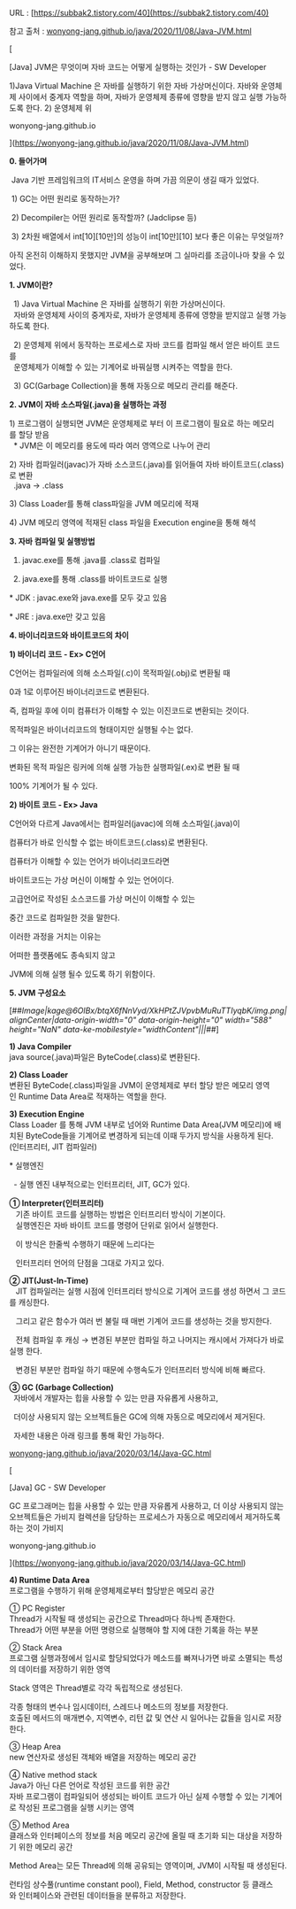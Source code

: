 URL : [https://subbak2.tistory.com/40](https://subbak2.tistory.com/40)

참고 출처 : [wonyong-jang.github.io/java/2020/11/08/Java-JVM.html](https://wonyong-jang.github.io/java/2020/11/08/Java-JVM.html)

[

\[Java\] JVM은 무엇이며 자바 코드는 어떻게 실행하는 것인가 - SW Developer

1)Java Virtual Machine 은 자바를 실행하기 위한 자바 가상머신이다. 자바와 운영체제 사이에서 중계자 역할을 하며, 자바가 운영체제 종류에 영향을 받지 않고 실행 가능하도록 한다. 2) 운영체제 위

wonyong-jang.github.io



](https://wonyong-jang.github.io/java/2020/11/08/Java-JVM.html)

**0\. 들어가며**

 Java 기반 프레임워크의 IT서비스 운영을 하며 가끔 의문이 생길 때가 있었다.

 1) GC는 어떤 원리로 동작하는가?

 2) Decompiler는 어떤 원리로 동작할까? (Jadclipse 등)

 3) 2차원 배열에서 int\[10\]\[10만\]의 성능이 int\[10만\]\[10\] 보다 좋은 이유는 무엇일까?

아직 온전히 이해하지 못했지만 JVM을 공부해보며 그 실마리를 조금이나마 찾을 수 있었다.

**1\. JVM이란?**

  1) Java Virtual Machine 은 자바를 실행하기 위한 가상머신이다.   
  자바와 운영체제 사이의 중계자로, 자바가 운영체제 종류에 영향을 받지않고 실행 가능하도록 한다.  
  
  2) 운영체제 위에서 동작하는 프로세스로 자바 코드를 컴파일 해서 얻은 바이트 코드를   
  운영체제가 이해할 수 있는 기계어로 바꿔실행 시켜주는 역할을 한다.  
  
  3) GC(Garbage Collection)을 통해 자동으로 메모리 관리를 해준다.

**2\. JVM이 자바 소스파일(.java)을 실행하는 과정**

1) 프로그램이 실행되면 JVM은 운영체제로 부터 이 프로그램이 필요로 하는 메모리를 할당 받음  
  \* JVM은 이 메모리를 용도에 따라 여러 영역으로 나누어 관리  
  
2) 자바 컴파일러(javac)가 자바 소스코드(.java)를 읽어들여 자바 바이트코드(.class)로 변환  
  .java -> .class  
  
3) Class Loader를 통해 class파일을 JVM 메모리에 적재  
  
4) JVM 메모리 영역에 적재된 class 파일을 Execution engine을 통해 해석

**3\. 자바 컴파일 및 실행방법**

1) javac.exe를 통해 .java를 .class로 컴파일

2) java.exe를 통해 .class를 바이트코드로 실행

\* JDK : javac.exe와 java.exe를 모두 갖고 있음

\* JRE : java.exe만 갖고 있음

**4\. 바이너리코드와 바이트코드의 차이**

**1) 바이너리 코드 - Ex> C언어**

C언어는 컴파일러에 의해 소스파일(.c)이 목적파일(.obj)로 변환될 때 

0과 1로 이루어진 바이너리코드로 변환된다.

즉, 컴파일 후에 이미 컴퓨터가 이해할 수 있는 이진코드로 변환되는 것이다.  
  
목적파일은 바이너리코드의 형태이지만 실행될 수는 없다. 

그 이유는 완전한 기계어가 아니기 때문이다. 

변화된 목적 파일은 링커에 의해 실행 가능한 실행파일(.ex)로 변환 될 때 

100% 기계어가 될 수 있다.

**2) 바이트 코드 - Ex> Java**

C언어와 다르게 Java에서는 컴파일러(javac)에 의해 소스파일(.java)이

컴퓨터가 바로 인식할 수 없는 바이트코드(.class)로 변환된다.  
  
컴퓨터가 이해할 수 있는 언어가 바이너리코드라면 

바이트코드는 가상 머신이 이해할 수 있는 언어이다.  
  
고급언어로 작성된 소스코드를 가상 머신이 이해할 수 있는 

중간 코드로 컴파일한 것을 말한다.  
  
이러한 과정을 거치는 이유는 

어떠한 플랫폼에도 종속되지 않고 

JVM에 의해 실행 될수 있도록 하기 위함이다.

**5\. JVM 구성요소**

[##_Image|kage@6OlBx/btqX6fNnVyd/XkHPtZJVpvbMuRuTTIyqbK/img.png|alignCenter|data-origin-width="0" data-origin-height="0" width="588" height="NaN" data-ke-mobilestyle="widthContent"|||_##]

**1) Java Compiler**  
java source(.java)파일은 ByteCode(.class)로 변환된다.  
  
**2) Class Loader**  
변환된 ByteCode(.class)파일을 JVM이 운영체제로 부터 할당 받은 메모리 영역인 Runtime Data Area로 적재하는 역할을 한다.  
  
**3) Execution Engine**  
Class Loader 를 통해 JVM 내부로 넘어와 Runtime Data Area(JVM 메모리)에 배치된 ByteCode들을 기계어로 변경하게 되는데 이때 두가지 방식을 사용하게 된다.  
(인터프리터, JIT 컴파일러)  
  
\* 실행엔진

  - 실행 엔진 내부적으로는 인터프리터, JIT, GC가 있다.  
  
**① Interpreter(인터프리터)**  
   기존 바이트 코드를 실행하는 방법은 인터프리터 방식이 기본이다.  
   실행엔진은 자바 바이트 코드를 명령어 단위로 읽어서 실행한다.  
  
   이 방식은 한줄씩 수행하기 때문에 느리다는 

   인터프리터 언어의 단점을 그대로 가지고 있다.  
  
**② JIT(Just-In-Time)**  
   JIT 컴파일러는 실행 시점에 인터프리터 방식으로 기계어 코드를 생성 하면서 그 코드를 캐싱한다. 

   그리고 같은 함수가 여러 번 불릴 때 매번 기계어 코드를 생성하는 것을 방지한다.  
  
   전체 컴파일 후 캐싱 → 변경된 부분만 컴파일 하고 나머지는 캐시에서 가져다가 바로 실행 한다.  
  
   변경된 부분만 컴파일 하기 때문에 수행속도가 인터프리터 방식에 비해 빠르다.  
  
**③ GC (Garbage Collection)**  
  자바에서 개발자는 힙을 사용할 수 있는 만큼 자유롭게 사용하고,

  더이상 사용되지 않는 오브젝트들은 GC에 의해 자동으로 메모리에서 제거된다.  
  
  자세한 내용은 아래 링크를 통해 확인 가능하다.

[wonyong-jang.github.io/java/2020/03/14/Java-GC.html](https://wonyong-jang.github.io/java/2020/03/14/Java-GC.html)

[

\[Java\] GC - SW Developer

GC 프로그래머는 힙을 사용할 수 있는 만큼 자유롭게 사용하고, 더 이상 사용되지 않는 오브젝트들은 가비지 컬렉션을 담당하는 프로세스가 자동으로 메모리에서 제거하도록 하는 것이 가비지

wonyong-jang.github.io



](https://wonyong-jang.github.io/java/2020/03/14/Java-GC.html)

**4) Runtime Data Area**  
프로그램을 수행하기 위해 운영체제로부터 할당받은 메모리 공간

① PC Register  
Thread가 시작될 때 생성되는 공간으로 Thread마다 하나씩 존재한다.  
Thread가 어떤 부분을 어떤 명령으로 실행해야 할 지에 대한 기록을 하는 부분  
  
② Stack Area  
프로그램 실행과정에서 임시로 할당되었다가 메소드를 빠져나가면 바로 소멸되는 특성의 데이터를 저장하기 위한 영역  
  
Stack 영역은 Thread별로 각각 독립적으로 생성된다.  
  
각종 형태의 변수나 임시데이터, 스레드나 메소드의 정보를 저장한다.  
호출된 메서드의 매개변수, 지역변수, 리턴 값 및 연산 시 일어나는 값들을 임시로 저장한다.  
  
③ Heap Area  
new 연산자로 생성된 객체와 배열을 저장하는 메모리 공간  
  
④ Native method stack  
Java가 아닌 다른 언어로 작성된 코드를 위한 공간  
자바 프로그램이 컴파일되어 생성되는 바이트 코드가 아닌 실제 수행할 수 있는 기계어로 작성된 프로그램을 실행 시키는 영역  
  
⑤ Method Area  
클래스와 인터페이스의 정보를 처음 메모리 공간에 올릴 때 초기화 되는 대상을 저장하기 위한 메모리 공간  
  
Method Area는 모든 Thread에 의해 공유되는 영역이며, JVM이 시작될 때 생성된다.  
  
런타임 상수풀(runtime constant pool), Field, Method, constructor 등 클래스와 인터페이스와 관련된 데이터들을 분류하고 저장한다.